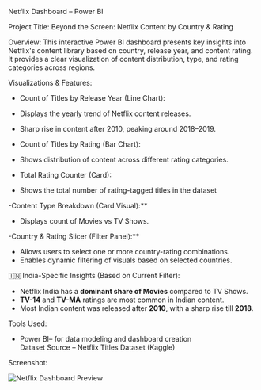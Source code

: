  Netflix Dashboard – Power BI
 
 Project Title:
Beyond the Screen: Netflix Content by Country & Rating

Overview:
This interactive Power BI dashboard presents key insights into Netflix's content library based on country, release year, and content rating. It provides a clear visualization of content distribution, type, and rating categories across regions.

Visualizations & Features:

  - Count of Titles by Release Year (Line Chart):
  - Displays the yearly trend of Netflix content releases.
  - Sharp rise in content after 2010, peaking around 2018–2019.

  - Count of Titles by Rating (Bar Chart):
  - Shows distribution of content across different rating categories.
  
  - Total Rating Counter (Card):
  - Shows the total number of rating-tagged titles in the dataset 

  -Content Type Breakdown (Card Visual):**
  - Displays count of Movies vs TV Shows.
  
  -Country & Rating Slicer (Filter Panel):**
  - Allows users to select one or more country-rating combinations.
  - Enables dynamic filtering of visuals based on selected countries.

🇮🇳 India-Specific Insights (Based on Current Filter):

- Netflix India has a **dominant share of Movies** compared to TV Shows.
- **TV-14** and **TV-MA** ratings are most common in Indian content.
- Most Indian content was released after **2010**, with a sharp rise till **2018**.

 Tools Used:

- Power BI– for data modeling and dashboard creation  
  Dataset Source – Netflix Titles Dataset (Kaggle)

Screenshot:

![Netflix Dashboard Preview](./Screenshot_2025-07-17_212936.png)

  
